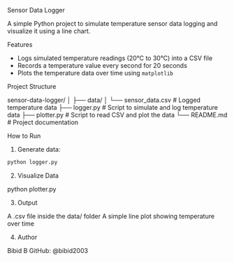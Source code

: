  Sensor Data Logger 

A simple Python project to simulate temperature sensor data logging and visualize it using a line chart.

 Features

- Logs simulated temperature readings (20°C to 30°C) into a CSV file
- Records a temperature value every second for 20 seconds
- Plots the temperature data over time using `matplotlib`

 Project Structure

sensor-data-logger/
│
├── data/
│ └── sensor_data.csv # Logged temperature data
├── logger.py # Script to simulate and log temperature data
├── plotter.py # Script to read CSV and plot the data
└── README.md # Project documentation


  How to Run

1. Generate data:

```bash
python logger.py
```
2. Visualize Data

python plotter.py


3. Output

A .csv file inside the data/ folder
A simple line plot showing temperature over time


4. Author

Bibid B
GitHub: @bibid2003
